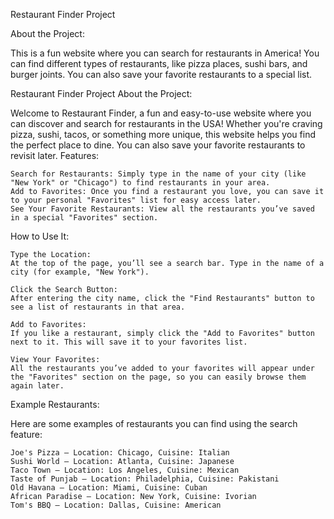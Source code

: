 Restaurant Finder Project

About the Project:

This is a fun website where you can search for restaurants in America! You can find different types of restaurants, like pizza places, sushi bars, and burger joints. You can also save your favorite restaurants to a special list.

Restaurant Finder Project
About the Project:

Welcome to Restaurant Finder, a fun and easy-to-use website where you can discover and search for restaurants in the USA! Whether you're craving pizza, sushi, tacos, or something more unique, this website helps you find the perfect place to dine. You can also save your favorite restaurants to revisit later.
Features:

    Search for Restaurants: Simply type in the name of your city (like "New York" or "Chicago") to find restaurants in your area.
    Add to Favorites: Once you find a restaurant you love, you can save it to your personal "Favorites" list for easy access later.
    See Your Favorite Restaurants: View all the restaurants you’ve saved in a special "Favorites" section.

How to Use It:

    Type the Location:
    At the top of the page, you’ll see a search bar. Type in the name of a city (for example, "New York").

    Click the Search Button:
    After entering the city name, click the "Find Restaurants" button to see a list of restaurants in that area.

    Add to Favorites:
    If you like a restaurant, simply click the "Add to Favorites" button next to it. This will save it to your favorites list.

    View Your Favorites:
    All the restaurants you’ve added to your favorites will appear under the "Favorites" section on the page, so you can easily browse them again later.

Example Restaurants:

Here are some examples of restaurants you can find using the search feature:

    Joe's Pizza – Location: Chicago, Cuisine: Italian
    Sushi World – Location: Atlanta, Cuisine: Japanese
    Taco Town – Location: Los Angeles, Cuisine: Mexican
    Taste of Punjab – Location: Philadelphia, Cuisine: Pakistani
    Old Havana – Location: Miami, Cuisine: Cuban
    African Paradise – Location: New York, Cuisine: Ivorian
    Tom's BBQ – Location: Dallas, Cuisine: American
